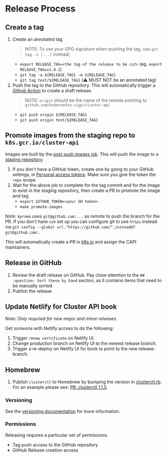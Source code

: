# Release Process

## Create a tag

1. Create an annotated tag
   > NOTE: To use your GPG signature when pushing the tag, use `git tag -s [...]` instead)
   - `export RELEASE_TAG=<the tag of the release to be cut>` (eg. `export RELEASE_TAG=v1.0.1`)
   - `git tag -a ${RELEASE_TAG} -m ${RELEASE_TAG}`
   - `git tag test/${RELEASE_TAG}` (:warning: MUST NOT be an annotated tag)
1. Push the tag to the GitHub repository. This will automatically trigger a [Github Action](https://github.com/kubernetes-sigs/cluster-api/actions) to create a draft release.
   > NOTE: `origin` should be the name of the remote pointing to `github.com/kubernetes-sigs/cluster-api`
   - `git push origin ${RELEASE_TAG}`
   - `git push origin test/${RELEASE_TAG}`

## Promote images from the staging repo to `k8s.gcr.io/cluster-api`

Images are built by the [post push images job](https://testgrid.k8s.io/sig-cluster-lifecycle-image-pushes#post-cluster-api-push-images). This will push the image to a [staging repository](https://console.cloud.google.com/gcr/images/k8s-staging-cluster-api).

1. If you don't have a GitHub token, create one by going to your GitHub settings, in [Personal access tokens](https://github.com/settings/tokens). Make sure you give the token the `repo` scope.
1. Wait for the above job to complete for the tag commit and for the image to exist in the staging repository, then create a PR to promote the image and tag:
   - `export GITHUB_TOKEN=<your GH token>`
   - `make promote-images`

*Note*: `kpromo` uses `git@github.com:...` as remote to push the branch for the PR. If you don't have `ssh` set up you can configure 
        git to use `https` instead via `git config --global url."https://github.com/".insteadOf git@github.com:`.

This will automatically create a PR in [k8s.io](https://github.com/kubernetes/k8s.io) and assign the CAPI maintainers.

## Release in GitHub

1. Review the draft release on GitHub. Pay close attention to the `## :question: Sort these by hand` section, as it contains items that need to be manually sorted.
1. Publish the release

## Update Netlify for Cluster API book

_Note: Only requried for new major and minor releases._

Get someone with Netlify access to do the following:

1. Trigger `renew certificate` on Netlify UI.
1. Change production branch on Netlify UI to the newest release branch.
1. Trigger a re-deploy on Netlify UI for book to point to the new release-branch.

## Homebrew

1. Publish `clusterctl` to Homebrew by bumping the version in [clusterctl.rb](https://github.com/Homebrew/homebrew-core/blob/master/Formula/clusterctl.rb).
   For an example please see: [PR: clusterctl 1.1.5](https://github.com/Homebrew/homebrew-core/pull/105075/files).

### Versioning

See the [versioning documentation](./../../CONTRIBUTING.md#versioning) for more information.

### Permissions

Releasing requires a particular set of permissions.

* Tag push access to the GitHub repository
* GitHub Release creation access
